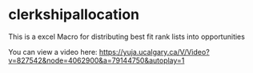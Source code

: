 # clerkshipallocation
This is a excel Macro for distributing best fit rank lists into opportunities

You can view a video here:
https://yuja.ucalgary.ca/V/Video?v=827542&node=4062900&a=79144750&autoplay=1
